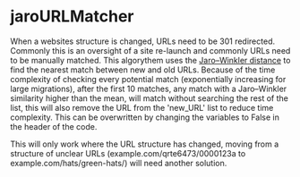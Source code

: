 # jaroURLMatcher

When a websites structure is changed, URLs need to be 301 redirected. Commonly this is an oversight of a site re-launch and commonly URLs need to be manually matched. This algorythem uses the  [Jaro–Winkler distance](https://en.wikipedia.org/wiki/Jaro%E2%80%93Winkler_distance) to find the nearest match between new and old URLs. Because of the time complexity of checking every potential match (exponentially increasing for large migrations), after the first 10 matches, any match with a Jaro–Winkler similarity higher than the mean, will match without searching the rest of the list, this will also remove the URL from the 'new_URL' list to reduce time complexity. This can be overwritten by changing the variables to False in the header of the code. 

This will only work where the URL structure has changed, moving from a structure of unclear URLs (example.com/qrte6473/0000123a to example.com/hats/green-hats/) will need another solution. 
